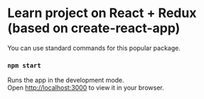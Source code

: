 # Learn project on React + Redux (based on create-react-app)

You can use standard commands for this popular package.

### `npm start`

Runs the app in the development mode.\
Open [http://localhost:3000](http://localhost:3000) to view it in your browser.
